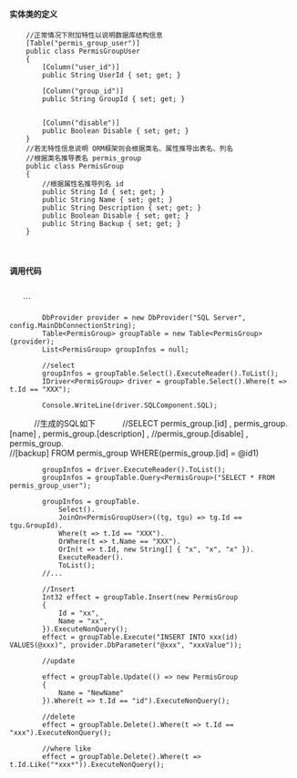 


#### 实体类的定义
```
    //正常情况下附加特性以说明数据库结构信息
    [Table("permis_group_user")]
    public class PermisGroupUser
    {
        [Column("user_id")]
        public String UserId { set; get; }

        [Column("group_id")]
        public String GroupId { set; get; }


        [Column("disable")]
        public Boolean Disable { set; get; }
    }
    //若无特性信息说明 ORM框架则会根据类名、属性推导出表名、列名
    //根据类名推导表名 permis_group
    public class PermisGroup
    {
        //根据属性名推导列名 id
        public String Id { set; get; }
        public String Name { set; get; }
        public String Description { set; get; }
        public Boolean Disable { set; get; }
        public String Backup { set; get; }
    }
```
          
  
   #### 调用代码
   <br/>
       ```
         
            DbProvider provider = new DbProvider("SQL Server", config.MainDbConnectionString);
            Table<PermisGroup> groupTable = new Table<PermisGroup>(provider);
            List<PermisGroup> groupInfos = null;
            
            //select 
            groupInfos = groupTable.Select().ExecuteReader().ToList();
            IDriver<PermisGroup> driver = groupTable.Select().Where(t => t.Id == "XXX");
 
            Console.WriteLine(driver.SQLComponent.SQL);
            
            //生成的SQL如下
            //SELECT permis_group.[id] , permis_group.[name] , permis_group.[description] , 
            //permis_group.[disable] , permis_group.                   
            //[backup] FROM permis_group WHERE(permis_group.[id] = @id1)
            
       
            groupInfos = driver.ExecuteReader().ToList();
            groupInfos = groupTable.Query<PermisGroup>("SELECT * FROM permis_group_user");

            groupInfos = groupTable.
                Select().
                JoinOn<PermisGroupUser>((tg, tgu) => tg.Id == tgu.GroupId).
                Where(t => t.Id == "XXX").
                OrWhere(t => t.Name == "XXX").
                OrIn(t => t.Id, new String[] { "x", "x", "x" }).
                ExecuteReader().
                ToList();
            //...

            //Insert
            Int32 effect = groupTable.Insert(new PermisGroup
            {
                Id = "xx",
                Name = "xx",
            }).ExecuteNonQuery();
            effect = groupTable.Execute("INSERT INTO xxx(id) VALUES(@xxx)", provider.DbParameter("@xxx", "xxxValue"));

            //update

            effect = groupTable.Update(() => new PermisGroup
            {
                Name = "NewName"
            }).Where(t => t.Id == "id").ExecuteNonQuery();

            //delete
            effect = groupTable.Delete().Where(t => t.Id == "xxx").ExecuteNonQuery();

            //where like
            effect = groupTable.Delete().Where(t => t.Id.Like("*xxx*")).ExecuteNonQuery();
```
